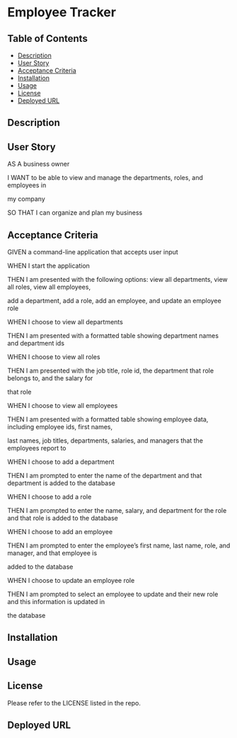 # Employee Tracker
## Table of Contents
- [Description](#description)
- [User Story](#user-story)
- [Acceptance Criteria](#acceptance-criteria)
- [Installation](#installation)
- [Usage](#usage)
- [License](#license)
- [Deployed URL](#deployed-url)

## Description 

## User Story
AS A business owner

I WANT to be able to view and manage the departments, roles, and employees in 

my company

SO THAT I can organize and plan my business

## Acceptance Criteria
GIVEN a command-line application that accepts user input

WHEN I start the application

THEN I am presented with the following options: view all departments, view all roles, view all employees,

add a department, add a role, add an employee, and update an employee role

WHEN I choose to view all departments

THEN I am presented with a formatted table showing department names and department ids

WHEN I choose to view all roles

THEN I am presented with the job title, role id, the department that role belongs to, and the salary for 

that role

WHEN I choose to view all employees

THEN I am presented with a formatted table showing employee data, including employee ids, first names,

last names, job titles, departments, salaries, and managers that the employees report to

WHEN I choose to add a department

THEN I am prompted to enter the name of the department and that department is added to the database

WHEN I choose to add a role

THEN I am prompted to enter the name, salary, and department for the role and that role is added to the database

WHEN I choose to add an employee

THEN I am prompted to enter the employee’s first name, last name, role, and manager, and that employee is 

added to the database

WHEN I choose to update an employee role

THEN I am prompted to select an employee to update and their new role and this information is updated in 

the database

## Installation

## Usage

## License
Please refer to the LICENSE listed in the repo. 

## Deployed URL 
